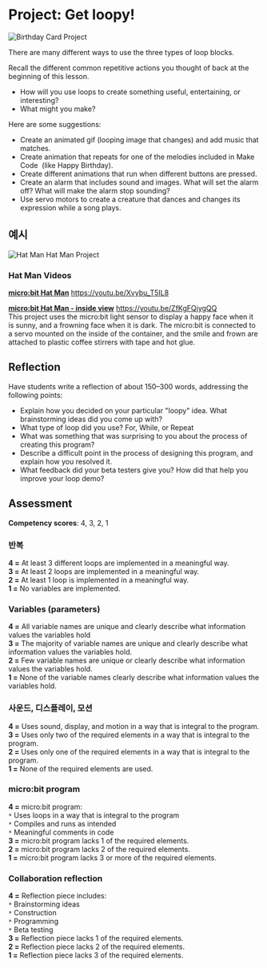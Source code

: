# Project: Get loopy!

![Birthday Card Project](/static/courses/csintro/iteration/birthday-card.jpg)

There are many different ways to use the three types of loop blocks.

Recall the different common repetitive actions you thought of back at the beginning of this lesson.

* How will you use loops to create something useful, entertaining, or interesting?
* What might you make?

Here are some suggestions:

* Create an animated gif (looping image that changes) and add music that matches.
* Create animation that repeats for one of the melodies included in Make Code  (like Happy Birthday).
* Create different animations that run when different buttons are pressed.
* Create an alarm that includes sound and images. What will set the alarm off? What will make the alarm stop sounding?
* Use servo motors to create a creature that dances and changes its expression while a song plays.

## 예시

![Hat Man](/static/courses/csintro/iteration/hatman.png) Hat Man Project

### Hat Man Videos

[**micro:bit Hat Man**](https://youtu.be/Xvybu_T5IL8) https://youtu.be/Xvybu_T5IL8   


[**micro:bit Hat Man - inside view**](https://youtu.be/ZfKgFQjygQQ) https://youtu.be/ZfKgFQjygQQ   
This project uses the micro:bit light sensor to display a happy face when it is sunny, and a frowning face when it is dark. The micro:bit is connected to a servo mounted on the inside of the container, and the smile and frown are attached to plastic coffee stirrers with tape and hot glue.

## Reflection

Have students write a reflection of about 150–300 words, addressing the following points:

* Explain how you decided on your particular "loopy" idea. What brainstorming ideas did you come up with?
* What type of loop did you use? For, While, or Repeat
* What was something that was surprising to you about the process of creating this program?
* Describe a difficult point in the process of designing this program, and explain how you resolved it.
* What feedback did your beta testers give you? How did that help you improve your loop demo?

## Assessment

**Competency scores**: 4, 3, 2, 1

### 반복

**4 =** At least 3 different loops are implemented in a meaningful way.  
**3 =** At least 2 loops are implemented in a meaningful way.  
**2 =** At least 1 loop is implemented in a meaningful way.  
**1 =** No variables are implemented.

### Variables (parameters)

**4 =** All variable names are unique and clearly describe what information values the variables hold  
**3 =** The majority of variable names are unique and clearly describe what information values the variables hold.  
**2 =** Few variable names are unique or clearly describe what information values the variables hold.  
**1 =** None of the variable names clearly describe what information values the variables hold.

### 사운드, 디스플레이, 모션

**4 =** Uses sound, display, and motion in a way that is integral to the program.  
**3 =** Uses only two of the required elements in a way that is integral to the program.  
**2 =** Uses only one of the required elements in a way that is integral to the program.  
**1 =** None of the required elements are used.

### micro:bit program

**4 =** micro:bit program:  
`*` Uses loops in a way that is integral to the program  
`*` Compiles and runs as intended  
`*` Meaningful comments in code  
**3 =** micro:bit program lacks 1 of the required elements.  
**2 =** micro:bit program lacks 2 of the required elements.  
**1 =** micro:bit program lacks 3 or more of the required elements.

### Collaboration reflection

**4 =** Reflection piece includes:  
`*` Brainstorming ideas  
`*` Construction  
`*` Programming  
`*` Beta testing  
**3 =** Reflection piece lacks 1 of the required elements.  
**2 =** Reflection piece lacks 2 of the required elements.  
**1 =** Reflection piece lacks 3 of the required elements.